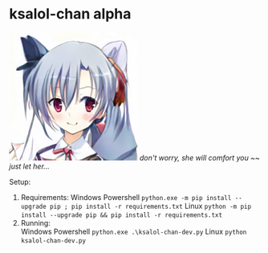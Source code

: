 # ksalol-chan alpha

![Ksalol-sama](ksalol-sama.png)
*don't worry, she will comfort you ~~
just let her...* <br>

Setup:

1. Requirements:
Windows Powershell
`python.exe -m pip install --upgrade pip ; pip install -r requirements.txt`
Linux
`python -m pip install --upgrade pip && pip install -r requirements.txt`
2. Running:  
Windows Powershell
`python.exe .\ksalol-chan-dev.py`
Linux
`python ksalol-chan-dev.py`
